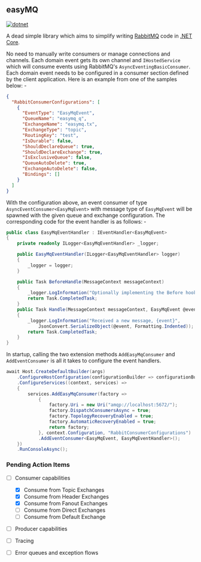 ## easyMQ
[![dotnet](https://github.com/coderookie1994/easyMQ/actions/workflows/dotnet.yml/badge.svg?branch=main)](https://github.com/coderookie1994/easyMQ/actions/workflows/dotnet.yml)

A dead simple library which aims to simplify writing [RabbitMQ](https://www.rabbitmq.com/) code in [.NET Core](https://learn.microsoft.com/en-us/dotnet/core/introduction).

No need to manually write consumers or manage connections and channels. Each domain event gets its own channel and `IHostedService` which will consume events using RabbitMQ's `AsyncEventingBasicConsumer`.
Each domain event needs to be configured in a consumer section defined by the client application. Here is an example from one of the samples below: -

```json
{
  "RabbitConsumerConfigurations": [
    {
      "EventType": "EasyMqEvent",
      "QueueName": "easymq_q",
      "ExchangeName": "easymq.tx",
      "ExchangeType": "topic",
      "RoutingKey": "test",
      "IsDurable": false,
      "ShouldDeclareQueue": true,
      "ShouldDeclareExchange": true,
      "IsExclusiveQueue": false,
      "QueueAutoDelete": true,
      "ExchangeAutoDelete": false,
      "Bindings": []
    }
  ]
}
```
With the configuration above, an event consumer of type `AsyncEventConsumer<EasyMqEvent>` with message type of `EasyMqEvent` will be spawned with the given queue and exchange configuration.
The corresponding code for the event handler is as follows: -

```csharp
public class EasyMqEventHandler : IEventHandler<EasyMqEvent>
{
    private readonly ILogger<EasyMqEventHandler> _logger;

    public EasyMqEventHandler(ILogger<EasyMqEventHandler> logger)
    {
        _logger = logger;
    }

    public Task BeforeHandle(MessageContext messageContext)
    {
        _logger.LogInformation("Optionally implementing the Before hook, to do preprocessing");
        return Task.CompletedTask;
    }
    public Task Handle(MessageContext messageContext, EasyMqEvent @event)
    {
        _logger.LogInformation("Received a new message, {event}",
            JsonConvert.SerializeObject(@event, Formatting.Indented));
        return Task.CompletedTask;
    }
}
```
In startup, calling the two extension methods `AddEasyMqConsumer` and `AddEventConsumer` is all it takes to configure the event handlers.

```csharp
await Host.CreateDefaultBuilder(args)
    .ConfigureHostConfiguration(configurationBuilder => configurationBuilder.AddJsonFile("appsettings.json", false, true))
    .ConfigureServices((context, services) =>
    {
        services.AddEasyMqConsumer(factory =>
            {
                factory.Uri = new Uri("amqp://localhost:5672/");
                factory.DispatchConsumersAsync = true;
                factory.TopologyRecoveryEnabled = true;
                factory.AutomaticRecoveryEnabled = true;
                return factory;
            }, context.Configuration, "RabbitConsumerConfigurations")
            .AddEventConsumer<EasyMqEvent, EasyMqEventHandler>();
    })
    .RunConsoleAsync();
```
### Pending Action Items
- [ ] Consumer capabilities
  - [x] Consume from Topic Exchanges
  - [x] Consume from Header Exchanges
  - [x] Consume from Fanout Exchanges
  - [ ] Consume from Direct Exchanges
  - [ ] Consume from Default Exchange 
- [ ] Producer capabilities
- [ ] Tracing
- [ ] Error queues and exception flows




